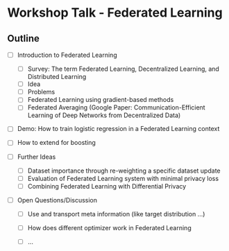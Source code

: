 # Workshop Talk - Federated Learning

## Outline

- [ ] Introduction to Federated Learning 
    - [ ] Survey: The term Federated Learning, Decentralized Learning, and Distributed Learning
    - [ ] Idea
    - [ ] Problems
    - [ ] Federated Learning using gradient-based methods
    - [ ] Federated Averaging (Google Paper: Communication-Efficient Learning of Deep Networks from Decentralized Data)
    
- [ ] Demo: How to train logistic regression in a Federated Learning context

- [ ] How to extend for boosting

- [ ] Further Ideas
    - [ ] Dataset importance through re-weighting a specific dataset update
    - [ ] Evaluation of Federated Learning system with minimal privacy loss
    - [ ] Combining Federated Learning with Differential Privacy
    
- [ ] Open Questions/Discussion
    - [ ] Use and transport meta information (like target distribution ...)
    - [ ] How does different optimizer work in Federated Learning
    - [ ] ...
    
